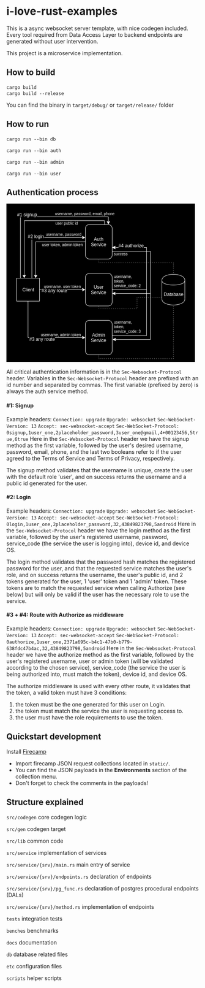 # i-love-rust-examples
This is a async websocket server template, with nice codegen included. Every tool required from Data Access Layer to backend endpoints are generated without user intervention.

This project is a microservice implementation.

## How to build

```shell
cargo build
cargo build --release
```

You can find the binary in `target/debug/` or `target/release/` folder

## How to run

```shell
cargo run --bin db
```
```shell
cargo run --bin auth
```
```shell
cargo run --bin admin
```
```shell
cargo run --bin user
```

## Authentication process

![alt text](static/auth_process.png "authentication")

All critical authentication information is in the `Sec-Websocket-Protocol` header.
Variables in the `Sec-Websocket-Protocol` header are prefixed with an id number and separated by commas. The first variable (prefixed by zero) is always the auth service method.

#### #1: Signup

Example headers:
`Connection: upgrade`
`Upgrade: websocket`
`Sec-WebSocket-Version: 13`
`Accept: sec-websocket-accept`
`Sec-WebSocket-Protocol: 0signup,1user_one,2placeholder_password,3user_one@gmail,4+00123456,5true,6true`
Here in the `Sec-Websocket-Protocol` header we have the signup method as the first variable, followed by the user's desired username, password, email, phone, and the last two booleans refer to if the user agreed to the Terms of Service and Terms of Privacy, respectively.

The signup method validates that the username is unique, create the user with the default role 'user', and on success returns the username and a public id generated for the user.

#### #2: Login

Example headers:
`Connection: upgrade`
`Upgrade: websocket`
`Sec-WebSocket-Version: 13`
`Accept: sec-websocket-accept`
`Sec-WebSocket-Protocol: 0login,1user_one,2placeholder_password,32,43849823798,5android`
Here in the `Sec-Websocket-Protocol` header we have the login method as the first variable, followed by the user's registered username, password, service_code (the service the user is logging into), device id, and device OS.

The login method validates that the password hash matches the registered password for the user, and that the requested service matches the user's role, and on success returns the username, the user's public id, and 2 tokens generated for the user, 1 'user' token and 1 'admin' token. These tokens are to match the requested service when calling Authorize (see below) but will only be valid if the user has the necessary role to use the service.

#### #3 + #4: Route with Authorize as middleware

Example headers:
`Connection: upgrade`
`Upgrade: websocket`
`Sec-WebSocket-Version: 13`
`Accept: sec-websocket-accept`
`Sec-WebSocket-Protocol: 0authorize,1user_one,2371a695c-b4c1-47b0-b779-638fdc47b4ac,32,43849823798,5android`
Here in the `Sec-Websocket-Protocol` header we have the authorize method as the first variable, followed by the user's registered username, user or admin token (will be validated according to the chosen service), service_code (the service the user is being authorized into, must match the token), device id, and device OS.

The authorize middleware is used with every other route, it validates that the token, a valid token must have 3 conditions:
1. the token must be the one generated for this user on Login.
2. the token must match the service the user is requesting access to.
3. the user must have the role requirements to use the token.

## Quickstart development

Install [Firecamp]

[Firecamp]: https://firecamp.io

* Import firecamp JSON request collections located in `static/`.
* You can find the JSON payloads in the **Environments** section of the collection menu.
* Don't forget to check the comments in the payloads!

## Structure explained

`src/codegen` core codegen logic

`src/gen` codegen target

`src/lib` common code

`src/service` implementation of services

`src/service/{srv}/main.rs` main entry of service

`src/service/{srv}/endpoints.rs` declaration of endpoints

`src/service/{srv}/pg_func.rs` declaration of postgres procedural endpoints (DALs)

`src/service/{srv}/method.rs` implementation of endpoints

`tests` integration tests

`benches` benchmarks

`docs` documentation

`db` database related files

`etc` configuration files

`scripts` helper scripts
